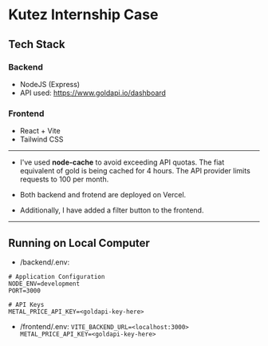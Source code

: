 # Kutez Internship Case


## Tech Stack

### Backend

- NodeJS (Express)
- API used: https://www.goldapi.io/dashboard

### Frontend

- React + Vite
- Tailwind CSS

---

- I've used **node-cache** to avoid exceeding API quotas. The fiat equivalent of gold is being cached for 4 hours. The API provider limits requests to 100 per month.

- Both backend and frotend are deployed on Vercel.

- Additionally, I have added a filter button to the frontend.

---

## Running on Local Computer

- /backend/.env:
```
# Application Configuration
NODE_ENV=development
PORT=3000

# API Keys
METAL_PRICE_API_KEY=<goldapi-key-here>
```

- /frontend/.env:
`
VITE_BACKEND_URL=<localhost:3000>
METAL_PRICE_API_KEY=<goldapi-key-here>
`

